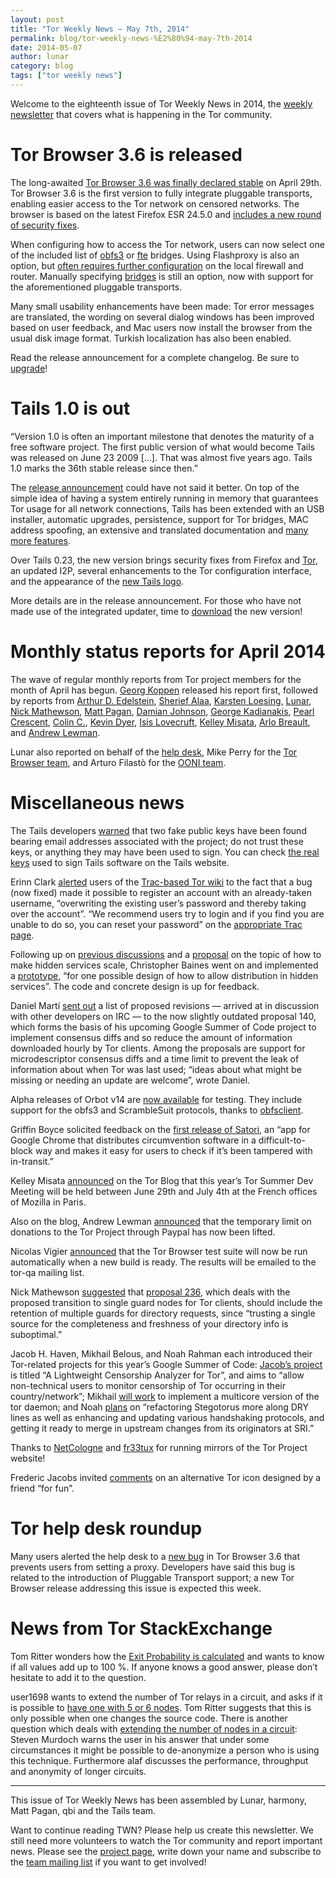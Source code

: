 ```yaml
---
layout: post
title: "Tor Weekly News — May 7th, 2014"
permalink: blog/tor-weekly-news-%E2%80%94-may-7th-2014
date: 2014-05-07
author: lunar
category: blog
tags: ["tor weekly news"]
---
```


Welcome to the eighteenth issue of Tor Weekly News in 2014, the [weekly newsletter](https://lists.torproject.org/cgi-bin/mailman/listinfo/tor-news) that covers what is happening in the Tor community.

# Tor Browser 3.6 is released

The long-awaited [Tor Browser 3.6 was finally declared stable](https://blog.torproject.org/blog/tor-browser-36-released) on April 29th. Tor Browser 3.6 is the first version to fully integrate pluggable transports, enabling easier access to the Tor network on censored networks. The browser is based on the latest Firefox ESR 24.5.0 and [includes a new round of security fixes](https://www.mozilla.org/security/known-vulnerabilities/firefoxESR.html#firefox24.5).

When configuring how to access the Tor network, users can now select one of the included list of [obfs3](https://gitweb.torproject.org/pluggable-transports/obfsproxy.git/blob/refs/heads/master:/doc/obfs3/obfs3-protocol-spec.txt) or [fte](https://fteproxy.org/) bridges. Using Flashproxy is also an option, but [often requires further configuration](https://trac.torproject.org/projects/tor/wiki/FlashProxyHowto) on the local firewall and router. Manually specifying [bridges](https://bridges.torproject.org/) is still an option, now with support for the aforementioned pluggable transports.

Many small usability enhancements have been made: Tor error messages are translated, the wording on several dialog windows has been improved based on user feedback, and Mac users now install the browser from the usual disk image format. Turkish localization has also been enabled.

Read the release announcement for a complete changelog. Be sure to [upgrade](https://www.torproject.org/download/download-easy.html)!

# Tails 1.0 is out

“Version 1.0 is often an important milestone that denotes the maturity of a free software project. The first public version of what would become Tails was released on June 23 2009 […]. That was almost five years ago. Tails 1.0 marks the 36th stable release since then.”

The [release announcement](https://tails.boum.org/news/version_1.0/) could have not said it better. On top of the simple idea of having a system entirely running in memory that guarantees Tor usage for all network connections, Tails has been extended with an USB installer, automatic upgrades, persistence, support for Tor bridges, MAC address spoofing, an extensive and translated documentation and [many more features](https://tails.boum.org/doc/about/features/).

Over Tails 0.23, the new version brings security fixes from Firefox and [Tor](https://trac.torproject.org/projects/tor/ticket/11464), an updated I2P, several enhancements to the Tor configuration interface, and the appearance of the [new Tails logo](https://tails.boum.org/promote/logo/).

More details are in the release announcement. For those who have not made use of the integrated updater, time to [download](https://tails.boum.org/download/) the new version!

# Monthly status reports for April 2014

The wave of regular monthly reports from Tor project members for the month of April has begun. [Georg Koppen](https://lists.torproject.org/pipermail/tor-reports/2014-April/000511.html) released his report first, followed by reports from [Arthur D. Edelstein](https://lists.torproject.org/pipermail/tor-reports/2014-April/000513.html), [Sherief Alaa](https://lists.torproject.org/pipermail/tor-reports/2014-May/000514.html), [Karsten Loesing](https://lists.torproject.org/pipermail/tor-reports/2014-May/000515.html), [Lunar](https://lists.torproject.org/pipermail/tor-reports/2014-May/000516.html), [Nick Mathewson](https://lists.torproject.org/pipermail/tor-reports/2014-May/000517.html), [Matt Pagan](https://lists.torproject.org/pipermail/tor-reports/2014-May/000518.html), [Damian Johnson](https://lists.torproject.org/pipermail/tor-reports/2014-May/000520.html), [George Kadianakis](https://lists.torproject.org/pipermail/tor-reports/2014-May/000521.html), [Pearl Crescent](https://lists.torproject.org/pipermail/tor-reports/2014-May/000523.html), [Colin C.](https://lists.torproject.org/pipermail/tor-reports/2014-May/000524.html), [Kevin Dyer](https://lists.torproject.org/pipermail/tor-reports/2014-May/000525.html), [Isis Lovecruft](https://lists.torproject.org/pipermail/tor-reports/2014-May/000527.html), [Kelley Misata](https://lists.torproject.org/pipermail/tor-reports/2014-May/000528.html), [Arlo Breault](https://lists.torproject.org/pipermail/tor-reports/2014-May/000529.html), and [Andrew Lewman](https://lists.torproject.org/pipermail/tor-reports/2014-May/000530.html).

Lunar also reported on behalf of the [help desk](https://lists.torproject.org/pipermail/tor-reports/2014-May/000512.html), Mike Perry for the [Tor Browser team](https://lists.torproject.org/pipermail/tor-reports/2014-May/000522.html), and Arturo Filastò for the [OONI team](https://lists.torproject.org/pipermail/tor-reports/2014-May/000526.html).

# Miscellaneous news

The Tails developers [warned](https://lists.torproject.org/pipermail/tor-talk/2014-May/032838.html) that two fake public keys have been found bearing email addresses associated with the project; do not trust these keys, or anything they may have been used to sign. You can check [the real keys](https://tails.boum.org/doc/about/openpgp_keys/) used to sign Tails software on the Tails website.

Erinn Clark [alerted](https://lists.torproject.org/pipermail/tor-dev/2014-May/006809.html) users of the [Trac-based Tor wiki](https://trac.torproject.org/) to the fact that a bug (now fixed) made it possible to register an account with an already-taken username, “overwriting the existing user’s password and thereby taking over the account”. “We recommend users try to login and if you find you are unable to do so, you can reset your password” on the [appropriate Trac page](https://trac.torproject.org/projects/tor/reset_password).

Following up on [previous discussions](https://lists.torproject.org/pipermail/tor-dev/2013-October/005556.html) and a [proposal](https://lists.torproject.org/pipermail/tor-dev/2013-October/005674.html) on the topic of how to make hidden services scale, Christopher Baines went on and implemented a [prototype](https://lists.torproject.org/pipermail/tor-dev/2014-April/006788.html), “for one possible design of how to allow distribution in hidden services”. The code and concrete design is up for feedback.

Daniel Martí [sent out](https://lists.torproject.org/pipermail/tor-dev/2014-May/006792.html) a list of proposed revisions — arrived at in discussion with other developers on IRC — to the now slightly outdated proposal 140, which forms the basis of his upcoming Google Summer of Code project to implement consensus diffs and so reduce the amount of information downloaded hourly by Tor clients. Among the proposals are support for microdescriptor consensus diffs and a time limit to prevent the leak of information about when Tor was last used; “ideas about what might be missing or needing an update are welcome”, wrote Daniel.

Alpha releases of Orbot v14 are [now available](https://lists.torproject.org/pipermail/tor-talk/2014-May/032847.html) for testing. They include support for the obfs3 and ScrambleSuit protocols, thanks to [obfsclient](https://github.com/yawning/obfsclient).

Griffin Boyce solicited feedback on the [first release of Satori](https://lists.torproject.org/pipermail/tor-talk/2014-May/032866.html), an “app for Google Chrome that distributes circumvention software in a difficult-to-block way and makes it easy for users to check if it’s been tampered with in-transit.”

Kelley Misata [announced](https://blog.torproject.org/blog/tor-summer-2014-dev-meeting-hosted-mozilla) on the Tor Blog that this year’s Tor Summer Dev Meeting will be held between June 29th and July 4th at the French offices of Mozilla in Paris.

Also on the blog, Andrew Lewman [announced](https://blog.torproject.org/blog/paypal-account-limits-now-resolved) that the temporary limit on donations to the Tor Project through Paypal has now been lifted.

Nicolas Vigier [announced](https://lists.torproject.org/pipermail/tor-qa/2014-May/000405.html) that the Tor Browser test suite will now be run automatically when a new build is ready. The results will be emailed to the tor-qa mailing list.

Nick Mathewson [suggested](https://lists.torproject.org/pipermail/tor-dev/2014-May/006820.html) that [proposal 236](https://gitweb.torproject.org/torspec.git/blob_plain/refs/heads/master:/proposals/236-single-guard-node.txt), which deals with the proposed transition to single guard nodes for Tor clients, should include the retention of multiple guards for directory requests, since “trusting a single source for the completeness and freshness of your directory info is suboptimal.”

Jacob H. Haven, Mikhail Belous, and Noah Rahman each introduced their Tor-related projects for this year’s Google Summer of Code: [Jacob’s project](https://lists.torproject.org/pipermail/tor-dev/2014-May/006808.html) is titled “A Lightweight Censorship Analyzer for Tor”, and aims to “allow non-technical users to monitor censorship of Tor occurring in their country/network”; Mikhail [will work](https://lists.torproject.org/pipermail/tor-dev/2014-May/006817.html) to implement a multicore version of the tor daemon; and Noah [plans](https://lists.torproject.org/pipermail/tor-dev/2014-May/006821.html) on “refactoring Stegotorus more along DRY lines as well as enhancing and updating various handshaking protocols, and getting it ready to merge in upstream changes from its originators at SRI.”

Thanks to [NetCologne](https://lists.torproject.org/pipermail/tor-mirrors/2014-April/000556.html) and [fr33tux](https://lists.torproject.org/pipermail/tor-mirrors/2014-April/000553.html) for running mirrors of the Tor Project website!

Frederic Jacobs invited [comments](https://lists.torproject.org/pipermail/tor-talk/2014-May/032839.html) on an alternative Tor icon designed by a friend “for fun”.

# Tor help desk roundup

Many users alerted the help desk to a [new bug](https://bugs.torproject.org/11658) in Tor Browser 3.6 that prevents users from setting a proxy. Developers have said this bug is related to the introduction of Pluggable Transport support; a new Tor Browser release addressing this issue is expected this week.

# News from Tor StackExchange

Tom Ritter wonders how the [Exit Probability is calculated](https://tor.stackexchange.com/q/2041/88) and wants to know if all values add up to 100 %. If anyone knows a good answer, please don’t hesitate to add it to the question.

user1698 wants to extend the number of Tor relays in a circuit, and asks if it is possible to [have one with 5 or 6 nodes](https://tor.stackexchange.com/q/2039/88). Tom Ritter suggests that this is only possible when one changes the source code. There is another question which deals with [extending the number of nodes in a circuit](https://tor.stackexchange.com/q/103/88): Steven Murdoch warns the user in his answer that under some circumstances it might be possible to de-anonymize a person who is using this technique. Furthermore alaf discusses the performance, throughput and anonymity of longer circuits.

* * *

This issue of Tor Weekly News has been assembled by Lunar, harmony, Matt Pagan, qbi and the Tails team.

Want to continue reading TWN? Please help us create this newsletter. We still need more volunteers to watch the Tor community and report important news. Please see the [project page](https://trac.torproject.org/projects/tor/wiki/TorWeeklyNews), write down your name and subscribe to the [team mailing list](https://lists.torproject.org/cgi-bin/mailman/listinfo/news-team) if you want to get involved!

